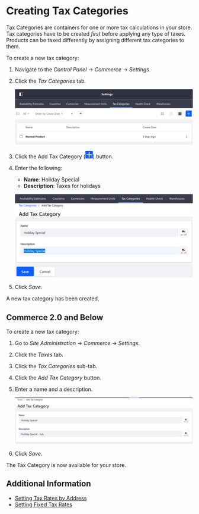 # Creating Tax Categories

Tax Categories are containers for one or more tax calculations in your store. Tax categories have to be created _first_ before applying any type of taxes.  Products can be taxed differently by assigning different tax categories to them.

To create a new tax category:

1. Navigate to the _Control Panel_ &rarr; _Commerce_ &rarr; _Settings_.
1. Click the _Tax Categories_ tab.

    ![Tax categories are located in the Commerce Settings.](./creating-tax-categories/images/03.png)

1. Click the Add Tax Category (![Add icon](../../images/icon-add.png)) button.
1. Enter the following:

    * **Name**: Holiday Special
    * **Description**: Taxes for holidays

    ![Add the new tax category.](./creating-tax-categories/images/04.png)

1. Click _Save_.

A new tax category has been created.

## Commerce 2.0 and Below

To create a new tax category:

1. Go to _Site Administration_ → _Commerce_ → _Settings_.
1. Click the _Taxes_ tab.
1. Click the _Tax Categories_ sub-tab.
1. Click the _Add Tax Category_ button.
1. Enter a name and a description.

    ![Adding a tax category](./creating-tax-categories/images/01.png)

1. Click _Save_.

The Tax Category is now available for your store.

## Additional Information

* [Setting Tax Rates by Address](../configuring-taxes/setting-tax-rate-by-address.md)
* [Setting Fixed Tax Rates](../configuring-taxes/setting-tax-rate-by-fixed-rate.md)
